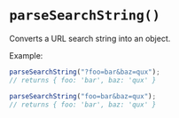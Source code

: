 # `parseSearchString()`

Converts a URL search string into an object.

Example:

```ts
parseSearchString("?foo=bar&baz=qux");
// returns { foo: 'bar', baz: 'qux' }

parseSearchString("foo=bar&baz=qux");
// returns { foo: 'bar', baz: 'qux' }
```
